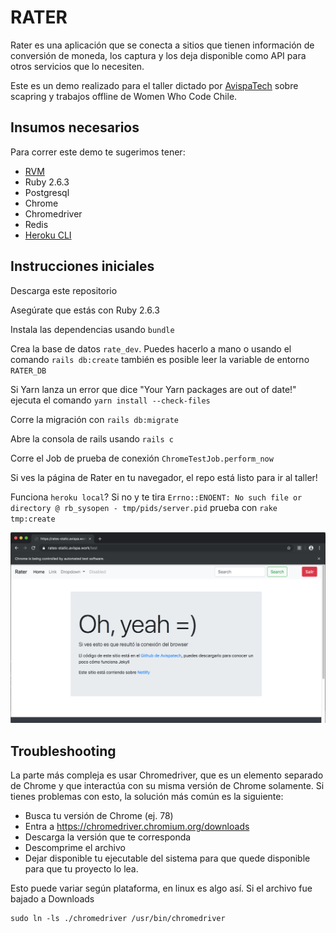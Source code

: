 # RATER

Rater es una aplicación que se conecta a sitios que tienen información de conversión
de moneda, los captura y los deja disponible como API para otros servicios que lo necesiten.

Este es un demo realizado para el taller dictado por [AvispaTech](https://avispa.tech) sobre scapring
y trabajos offline de Women Who Code Chile.

## Insumos necesarios

Para correr este demo te sugerimos tener:

  - [RVM](https://rvm.io)
  - Ruby 2.6.3
  - Postgresql
  - Chrome
  - Chromedriver
  - Redis
  - [Heroku CLI](https://devcenter.heroku.com/articles/heroku-cli)
  
## Instrucciones iniciales

Descarga este repositorio

Asegúrate que estás con Ruby 2.6.3

Instala las dependencias usando `bundle`

Crea la base de datos `rate_dev`. Puedes hacerlo a mano o usando el comando `rails db:create` también es posible leer la variable de entorno `RATER_DB`

Si Yarn lanza un error que dice "Your Yarn packages are out of date!" ejecuta el comando `yarn install --check-files`

Corre la migración con `rails db:migrate`

Abre la consola de rails usando `rails c`

Corre el Job de prueba de conexión `ChromeTestJob.perform_now`

Si ves la página de Rater en tu navegador, el repo está listo para ir al taller!

Funciona `heroku local`? Si no y te tira  `Errno::ENOENT: No such file or directory @ rb_sysopen - tmp/pids/server.pid` prueba con `rake tmp:create`

![Código funcionando](/proof.jpg)


## Troubleshooting

La parte más compleja es usar Chromedriver, que es un elemento separado de Chrome y que interactúa con su misma versión de Chrome solamente. Si tienes problemas con esto, la solución más común es la siguiente:

  - Busca tu versión de Chrome (ej. 78)
  - Entra a https://chromedriver.chromium.org/downloads
  - Descarga la versión que te corresponda
  - Descomprime el archivo
  - Dejar disponible tu ejecutable del sistema para que quede disponible para que tu proyecto lo lea.
  
Esto puede variar según plataforma, en linux es algo así. Si el archivo fue bajado a Downloads

    sudo ln -ls ./chromedriver /usr/bin/chromedriver
    


